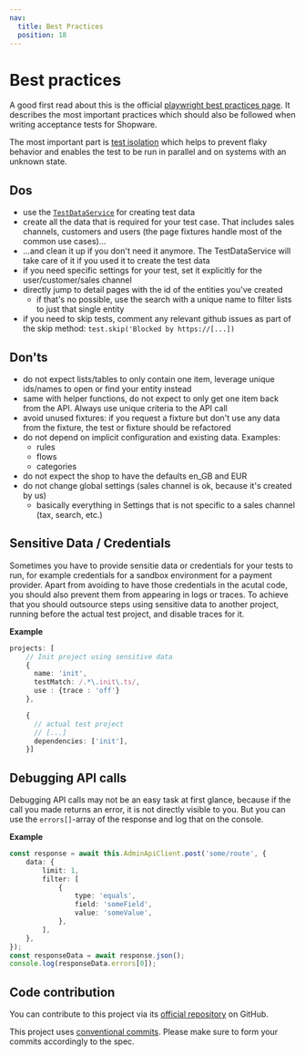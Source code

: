 ```yaml
---
nav:
  title: Best Practices
  position: 18
---
```


# Best practices

A good first read about this is the official [playwright best practices page](https://playwright.dev/docs/best-practices). It describes the most important practices which should also be followed when writing acceptance tests for Shopware.

The most important part is [test isolation](https://playwright.dev/docs/best-practices#make-tests-as-isolated-as-possible) which helps to prevent flaky behavior and enables the test to be run in parallel and on systems with an unknown state.

## Dos

- use the [`TestDataService`](./src/services/TestDataService.ts) for creating test data
- create all the data that is required for your test case. That includes sales channels, customers and users (the page fixtures handle most of the common use cases)...
- ...and clean it up if you don't need it anymore. The TestDataService will take care of it if you used it to create the test data
- if you need specific settings for your test, set it explicitly for the user/customer/sales channel
- directly jump to detail pages with the id of the entities you've created
    - if that's no possible, use the search with a unique name to filter lists to just that single entity
- if you need to skip tests, comment any relevant github issues as part of the skip method: `test.skip('Blocked by https://[...])`

## Don'ts

- do not expect lists/tables to only contain one item, leverage unique ids/names to open or find your entity instead
- same with helper functions, do not expect to only get one item back from the API. Always use unique criteria to the API call
- avoid unused fixtures: if you request a fixture but don't use any data from the fixture, the test or fixture should be refactored
- do not depend on implicit configuration and existing data. Examples:
    - rules
    - flows
    - categories
- do not expect the shop to have the defaults en_GB and EUR
- do not change global settings (sales channel is ok, because it's created by us)
  - basically everything in Settings that is not specific to a sales channel (tax, search, etc.)
 
## Sensitive Data / Credentials

Sometimes you have to provide sensitie data or credentials for your tests to run, for example credentials for a sandbox environment for a payment provider. Apart from avoiding to have those credentials in the acutal code, you should also prevent them from appearing in logs or traces. To achieve that you should outsource steps using sensitive data to another project, running before the actual test project, and disable traces for it.

**Example**

```Typescript
projects: [
    // Init project using sensitive data
    {
      name: 'init', 
      testMatch: /.*\.init\.ts/,
      use : {trace : 'off'}
    },

    {
      // actual test project
      // [...]
      dependencies: ['init'],
    }]
```
 
## Debugging API calls

Debugging API calls may not be an easy task at first glance, because if the call you made returns an error, it is not directly visible to you. But you can use the `errors[]`-array of the response and log that on the console.

**Example**

```Typescript
const response = await this.AdminApiClient.post('some/route', {
    data: {
        limit: 1,
        filter: [
            {
                type: 'equals',
                field: 'someField',
                value: 'someValue',
            },
        ],
    },
});
const responseData = await response.json();
console.log(responseData.errors[0]);
```

## Code contribution

You can contribute to this project via its [official repository](https://github.com/shopware/acceptance-test-suite/) on GitHub.

This project uses [conventional commits](https://www.conventionalcommits.org/en/v1.0.0/). Please make sure to form your commits accordingly to the spec.
